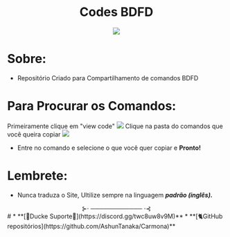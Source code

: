 <div align="center">
<h1> Codes BDFD</h1>
<a href="https://discord.gg/twc8uw8v9M">
<img src="https://cdn.discordapp.com/attachments/767164897187987497/780105999574892584/Screenshot_2020-11-22-13-15-49-787_com.discord-1.jpg">
</a>
</div>

# Sobre: 
* Repositório Criado para Compartilhamento de comandos BDFD
# Para Procurar os Comandos:
Primeiramente clique em "view code"
<img src="https://cdn.discordapp.com/attachments/769261049219776563/780158771569360906/Polish_20201122_164339623.png">
Clique na pasta do comandos que você queira copiar
<img src="https://cdn.discordapp.com/attachments/769261049219776563/780158771799785492/Polish_20201122_165004934.png">
* Entre no comando e selecione o que você quer copiar e <b> Pronto! </b>

# Lembrete:
* Nunca traduza o Site, Ultilize sempre na linguagem <i> <b> padrão (inglês). </b> </i>
<div align="center"> ⊱⋅ ──────────── ⋅⊰ </div>
#
* **[👑Ducke Suporte👑](https://discord.gg/twc8uw8v9M)**
* **[🐈GitHub repositórios](https://github.com/AshunTanaka/Carmona)** 
